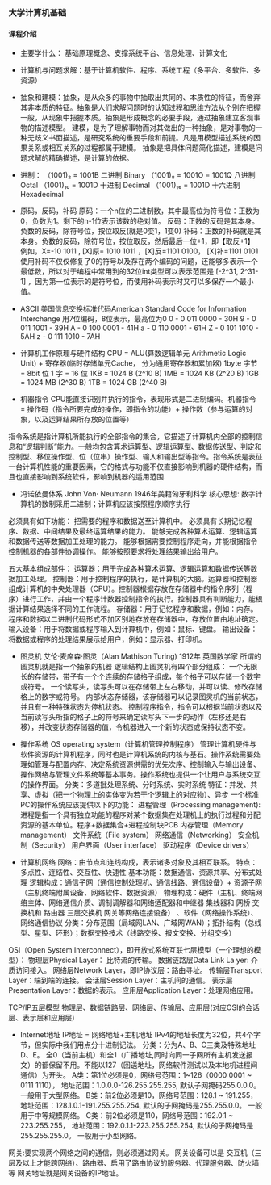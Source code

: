 ### 大学计算机基础

#### 课程介绍
* 主要学什么： 基础原理概念、支撑系统平台、信息处理、计算文化
* 计算机与问题求解：基于计算机软件、程序、系统工程（多平台、多软件、多资源）
* 抽象和建模：抽象，是从众多的事物中抽取出共同的、本质性的特征，而舍弃其非本质的特征。抽象是人们求解问题时的认知过程和思维方法从个别在把握一般，从现象中把握本质。抽象是形成概念的必要手段，通过抽象建立客观事物的描述模型。 建模，是为了理解事物而对其做出的一种抽象，是对事物的一种无歧义书面描述，是研究系统的重要手段和前提。凡是用模型描述系统的因果关系或相互关系的过程都属于建模。  抽象是把具体问题简化描述，建模是问题求解的精确描述，是计算的依据。

* 进制：
（1001)₂ = 1001B 二进制 Binary
（1001)₈ = 1001O = 1001Q 八进制 Octal
（1001)₁₀ = 1001D 十进制 Decimal
（1001)₁₆ = 1001D 十六进制 Hexadecimal

* 原码，反码，补码
原码：一个n位的二进制数，其中最高位为符号位：正数为0，负数为1。剩下的n-1位表示该数的绝对值。
反码：正数的反码是其本身。负数的反码，除符号位，按位取反(就是0变1，1变0)
补码：正数的补码就是其本身。负数的反码，除符号位，按位取反，然后最后一位+1，即【取反+1】
例如，X=-10 1011 , [X]原= 1010 1011 ，[X]反=1101 0100， [X]补=1101 0101
使用补码不仅仅修复了0的符号以及存在两个编码的问题，还能够多表示一个最低数，所以对于编程中常用到的32位int类型可以表示范围是  [-2^31, 2^31-1] ，因为第一位表示的是符号位，而使用补码表示时又可以多保存一个最小值。

* ASCII 美国信息交换标准代码American Standard Code for Information Interchange
用7位编码，8位表示，最高位为0
0 - 0 011 0000 - 30H
9 - 0 011 1001 - 39H
A - 0 100 0001 - 41H
a - 0 110 0001 - 61H
Z - 0 101 1010 - 5AH
z - 0 111 1010 - 7AH

* 计算机工作原理与硬件结构
CPU = ALU(算数逻辑单元 Arithmetic Logic Unit) + 寄存器(临时存储单元Cache， 分为通用寄存器和累加器)
1byte 字节 = 8bit 位
1 字 = 16 位
1KB = 1024 B (2^10 B)
1MB = 1024 KB (2^20 B)
1GB = 1024 MB (2^30 B)
1TB = 1024 GB (2^40 B)

* 机器指令
CPU能直接识别并执行的指令，表现形式是二进制编码。机器指令 = 操作码（指令所要完成的操作，即指令的功能）+ 操作数（参与运算的对象，以及运算结果所存放的位置等）

指令系统是指计算机所能执行的全部指令的集合，它描述了计算机内全部的控制信息和“逻辑判断”能力。一般均包含算术运算型、逻辑运算型、数据传送型、判定和控制型、移位操作型、位（位串）操作型、输入和输出型等指令。指令系统是表征一台计算机性能的重要因素，它的格式与功能不仅直接影响到机器的硬件结构，而且也直接影响到系统软件，影响到机器的适用范围.

* 冯诺依曼体系 John Von· Neumann 1946年美籍匈牙利科学
核心思想: 数字计算机的数制采用二进制；计算机应该按照程序顺序执行

必须具有如下功能：
把需要的程序和数据送至计算机中。
必须具有长期记忆程序、数据、中间结果及最终运算结果的能力。
能够完成各种算术运算、逻辑运算和数据传送等数据加工处理的能力。
能够根据需要控制程序走向，并能根据指令控制机器的各部件协调操作。
能够按照要求将处理结果输出给用户。

五大基本组成部件：
运算器：用于完成各种算术运算、逻辑运算和数据传送等数据加工处理。
控制器：用于控制程序的执行，是计算机的大脑。运算器和控制器组成计算机的中央处理器（CPU）。控制器根据存放在存储器中的指令序列（程序）进行工作，并由一个程序计数器控制指令的执行。控制器具有判断能力，能根据计算结果选择不同的工作流程。
存储器：用于记忆程序和数据，例如：内存。程序和数据以二进制代码形式不加区别地存放在存储器中，存放位置由地址确定。
输入设备：用于将数据或程序输入到计算机中，例如：鼠标、键盘。
输出设备：将数据或程序的处理结果展示给用户，例如：显示器、打印机。


* 图灵机 艾伦·麦席森·图灵（Alan Mathison Turing) 1912年 英国数学家
所谓的图灵机就是指一个抽象的机器
逻辑结构上图灵机有四个部分组成：
一个无限长的存储带，带子有一个个连续的存储格子组成，每个格子可以存储一个数字或符号。
一个读写头，读写头可以在存储带上左右移动，并可以读、修改存储格上的数字或符号。
内部状态存储器，该存储器可以记录图灵机的当前状态，并且有一种特殊状态为停机状态。
控制程序指令，指令可以根据当前状态以及当前读写头所指的格子上的符号来确定读写头下一步的动作（左移还是右移），并改变状态存储器的值，令机器进入一个新的状态或保持状态不变。

* 操作系统 OS  operating system（计算机管理控制程序）
管理计算机硬件与软件资源的计算机程序，同时也是计算机系统的内核与基石。操作系统需要处理如管理与配置内存、决定系统资源供需的优先次序、控制输入与输出设备、操作网络与管理文件系统等基本事务。操作系统也提供一个让用户与系统交互的操作界面。
分类：多道批处理系统、分时系统、实时系统
特征：并发、共享、虚拟（把一个物理上的实体变为若干个逻辑上的对应物）、异步
一个标准PC的操作系统应该提供以下的功能：
进程管理（Processing management):进程是指一个具有独立功能的程序对某个数据集在处理机上的执行过程和分配资源的基本单位。程序+数据集合+进程控制块PCB
内存管理（Memory management）
文件系统（File system）
网络通信（Networking）
安全机制（Security）
用户界面（User interface）
驱动程序（Device drivers）


* 计算机网络 
网络：由节点和连线构成，表示诸多对象及其相互联系。
特点：多点性、连结性、交互性、快速性
基本功能：数据通信、资源共享、分布式处理
逻辑构成：通信子网（通信控制处理机、通信线路、通信设备）+ 资源子网（主机终端附属设备、网络软件、数据资源）
物理构成：硬件（主机、终端网络主体、网络通信介质、调制调解器和网络适配器和中继器 集线器和 网桥 交换机和 路由器 三层交换机 网关等网络连接设备） 、软件（网络操作系统）、网络通信协议
分类：分布范围（局域网LAN、广域网WAN）；拓扑结构（总线型、星型、环形）；数据交换技术（线路交换、报文交换、分组交换）


OSI（Open System Interconnect），即开放式系统互联七层模型（一个理想的模型）：
物理层Physical Layer： 比特流的传输。
数据链路层Data Link La  yer: 介质访问接入。
网络层Network Layer，即IP协议层：路由寻址。
传输层Transport Layer：端到端的连接。
会话层Session Layer：主机间的通信。
表示层Presentation Layer：数据的表示。
应用层Application Layer：处理网络应用。


TCP/IP五层模型
物理层、数据链路层、网络层、传输层、应用层(对应OSI的会话层、表示层和应用层)


* Internet地址
IP地址 = 网络地址+主机地址
IPv4的地址长度为32位，共4个字节，但实际中我们用点分十进制记法。
分类：分为A、B、C三类及特殊地址D、E。 全0（当前主机）和全1（广播地址,同时向同一子网所有主机发送报文）的都保留不用。不能以127（回送地址，网络软件测试以及本地机进程间通信）为开头。
A类：第1位必须是0，网络号范围：1~126（0000 0001 ~ 0111 1110）， 地址范围：1.0.0.0-126.255.255.255, 默认子网掩码255.0.0.0。 一般用于大型网络。
B类：前2位必须是10，网络号范围：128.1 ~ 191.255， 地址范围：128.1.0.1-191.255.255.254, 默认的子网掩码是255.255.0.0。 一般用于中等规模网络。
C类：前2位必须是110，网络号范围：192.0.1 ~ 223.255.255， 地址范围：192.0.1.1-223.255.255.254, 默认的子网掩码是255.255.255.0。 一般用于小型网络。

网关:要实现两个网络之间的通信，则必须通过网关。
网关设备可以是 交互机（三层及以上才能跨网络）、路由器、启用了路由协议的服务器、代理服务器、防火墙等
网关地址就是网关设备的IP地址。






